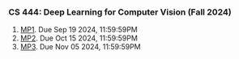 ### CS 444: Deep Learning for Computer Vision (Fall 2024)

1. [MP1](./mp1). Due Sep 19 2024, 11:59:59PM
2. [MP2](./mp2). Due Oct 15 2024, 11:59:59PM
3. [MP3](./mp3). Due Nov 05 2024, 11:59:59PM



